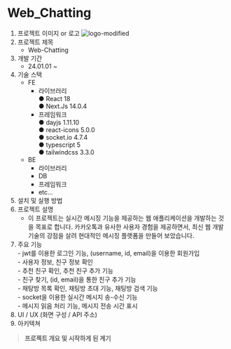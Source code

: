# Web_Chatting
1. 프로젝트 이미지 or 로고
![logo-modified](https://github.com/Dejong1706/MyBlog/assets/75114974/2f70e4fc-b806-41f2-b2f8-d06da6177b60)
2. 프로젝트 제목
     - Web-Chatting
3. 개발 기간
     - 24.01.01 ~ 
4. 기술 스택
     - FE
       - 라이브러리<br/>
            ● React 18<br/>
            ● Next.Js 14.0.4
       - 프레임워크<br/>
              ● dayjs 1.11.10<br/>
              ● react-icons 5.0.0<br/>
              ● socket.io 4.7.4<br/>
              ● typescript 5<br/>
              ● tailwindcss 3.3.0<br/>
     - BE
         - 라이브러리
         - DB
         - 프레임워크
         - etc...
5. 설치 및 실행 방법
6. 프로젝트 설명<br/>
   - 이 프로젝트는 실시간 메시징 기능을 제공하는 웹 애플리케이션을 개발하는 것을 목표로 합니다. 카카오톡과 유사한 사용자 경험을 제공하면서, 최신 웹 개발 기술의 강점을 살려 현대적인 메시징 플랫폼을 만들어 보았습니다.
8. 주요 기능<br/>
          - jwt를 이용한 로그인 기능, (username, id, email)을 이용한 회원가입<br/>
          - 사용자 정보, 친구 정보 확인<br/>
          - 추천 친구 확인, 추천 친구 추가 기능<br/>
          - 친구 찾기, (id, email)을 통한 친구 추가 기능<br/>
          - 채탕방 목록 확인, 채팅방 초대 기능, 채팅방 검색 기능<br/>
          - socket을 이용한 실시간 메시지 송-수신 기능<br/>
          - 메시지 읽음 처리 기능, 메시지 전송 시간 표시<br/>
10. UI / UX (화면 구성 / API 주소)
11. 아키텍쳐
> **프로젝트 개요 및 시작하게 된 계기**

